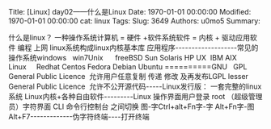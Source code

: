 Title: [Linux] day02——什么是Linux
Date: 1970-01-01 00:00:00
Modified: 1970-01-01 00:00:00
cat: linux
Tags: 
Slug: 3649
Authors: u0mo5 
Summary: 

什么是linux？ 一种操作系统计算机 = 硬件 +软件系统软件 = 内核 + 驱动应用软件 编程 上网
linux系统构成linux内核基本库 应用程序-------------------常见的操作系统windows   win7Unix      freeBSD Sun Solaris HP UX  IBM AIX Linux     Redhat Centos Fedora Debian Ubuntu
==========GNU   GPL  General Public Licence  允许用户任意复制 传递 修改 及再发布LGPL lesser General Public Licence  允许不公开源代码-----Linux发行版： 一套完整的linux系统 Linux内核+各种自由软件---------Linux 操作界面用户登录 root （超级管理员）字符界面 CLI 命令行控制台 之间切换 图-字Ctrl+alt+Fn字-字 Alt+Fn字-图 Alt+F7-------------伪字符终端----打开终端
